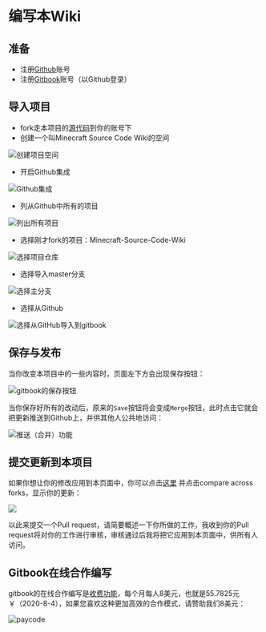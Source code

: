 # 编写本Wiki

## 准备

* 注册[Github](https://github.com)账号
* 注册[Gitbook](https://www.gitbook.com/)账号（以Github登录）

## 导入项目

* fork走本项目的[源代码](https://github.com/WangTingZheng/Minecraft-Source-Code-Wiki)到你的账号下
* 创建一个叫Minecraft Source Code Wiki的空间

![&#x521B;&#x5EFA;&#x9879;&#x76EE;&#x7A7A;&#x95F4;](../../.gitbook/assets/create-project.png)

* 开启Github集成

![Github&#x96C6;&#x6210;](../../.gitbook/assets/gitbook-github.png)

* 列从Github中所有的项目

![&#x5217;&#x51FA;&#x6240;&#x6709;&#x9879;&#x76EE;](../../.gitbook/assets/list-project-github.png)

* 选择刚才fork的项目：Minecraft-Source-Code-Wiki

![&#x9009;&#x62E9;&#x9879;&#x76EE;&#x4ED3;&#x5E93;](../../.gitbook/assets/selection-project-github.png)

* 选择导入master分支

![&#x9009;&#x62E9;&#x4E3B;&#x5206;&#x652F;](../../.gitbook/assets/branch-github-sync.png)

* 选择从Github

![&#x9009;&#x62E9;&#x4ECE;GitHub&#x5BFC;&#x5165;&#x5230;gitbook](../../.gitbook/assets/content-github-gitbook.png)

## 保存与发布

当你改变本项目中的一些内容时，页面左下方会出现保存按钮：

![gitbook&#x7684;&#x4FDD;&#x5B58;&#x6309;&#x94AE;](../../.gitbook/assets/gitbook-save.png)

当你保存好所有的改动后，原来的`Save`按钮将会变成`Merge`按钮，此时点击它就会把更新推送到Github上，并供其他人公共地访问：

![&#x63A8;&#x9001;&#xFF08;&#x5408;&#x5E76;&#xFF09;&#x529F;&#x80FD;](../../.gitbook/assets/gitbook-merge.png)

## 提交更新到本项目

如果你想让你的修改应用到本页面中，你可以点击[这里](https://github.com/WangTingZheng/Minecraft-Source-Code-Wiki/compare) 并点击compare across forks，显示你的更新：

![](../../.gitbook/assets/github-fork-pull-request.png)

以此来提交一个Pull request，请简要概述一下你所做的工作，我收到你的Pull request将对你的工作进行审核，审核通过后我将把它应用到本页面中，供所有人访问。

## Gitbook在线合作编写

gitbook的在线合作编写是[收费功能](https://www.gitbook.com/pricing)，每个月每人8美元，也就是55.7825元￥（2020-8-4），如果您喜欢这种更加高效的合作模式，请赞助我们8美元：

![paycode](../../.gitbook/assets/paycode.png)












